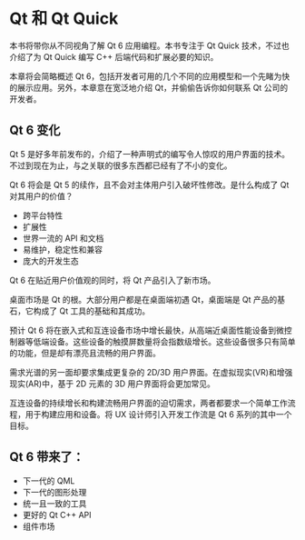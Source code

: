 # Qt 和 Qt Quick

本书将带你从不同视角了解 Qt 6 应用编程。本书专注于 Qt Quick 技术，不过也介绍了为 Qt Quick 编写 C++ 后端代码和扩展必要的知识。

本章将会简略概述 Qt 6，包括开发者可用的几个不同的应用模型和一个先睹为快的展示应用。另外，本章意在宽泛地介绍 Qt，并偷偷告诉你如何联系 Qt 公司的开发者。


## Qt 6 变化

Qt 5 是好多年前发布的，介绍了一种声明式的编写令人惊叹的用户界面的技术。不过到现在为止，与之关联的很多东西都已经有了不小的变化。

Qt 6 将会是 Qt 5 的续作，且不会对主体用户引入破坏性修改。是什么构成了 Qt 对其用户的价值？

* 跨平台特性
* 扩展性
* 世界一流的 API 和文档
* 易维护，稳定性和兼容
* 庞大的开发生态

Qt 6 在贴近用户价值观的同时，将 Qt 产品引入了新市场。

桌面市场是 Qt 的根。大部分用户都是在桌面端初遇 Qt，桌面端是 Qt 产品的基石，它构成了 Qt 工具的基础和其成功。

预计 Qt 6 将在嵌入式和互连设备市场中增长最快，从高端近桌面性能设备到微控制器等低端设备。这些设备的触摸屏数量将会指数级增长。这些设备很多只有简单的功能，但是却有漂亮且流畅的用户界面。

需求光谱的另一面却要求集成更复杂的 2D/3D 用户界面。在虚拟现实(VR)和增强现实(AR)中，基于 2D 元素的 3D 用户界面将会更加常见。

互连设备的持续增长和构建流畅用户界面的迫切需求，两者都要求一个简单工作流程，用于构建应用和设备。将 UX 设计师引入开发工作流是 Qt 6 系列的其中一个目标。

## Qt 6 带来了：

* 下一代的 QML
* 下一代的图形处理
* 统一且一致的工具
* 更好的 Qt C++ API
* 组件市场
